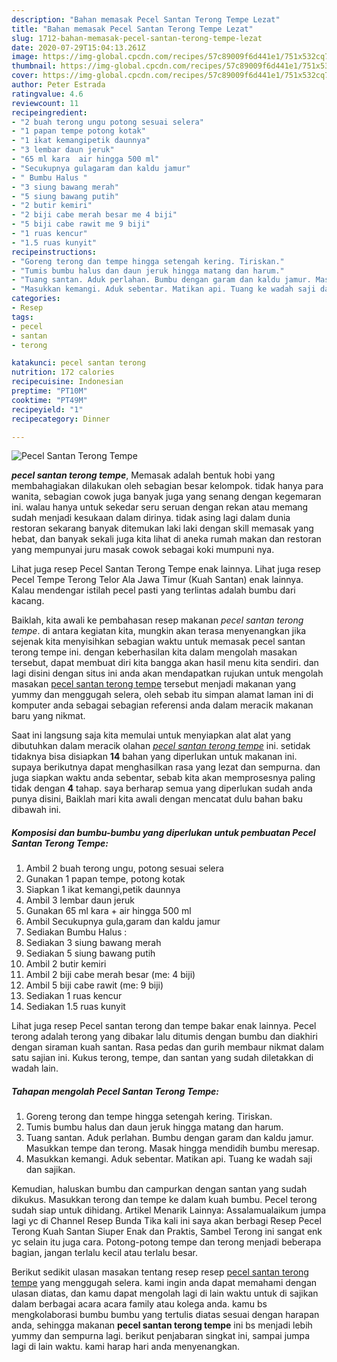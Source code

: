 ```yaml
---
description: "Bahan memasak Pecel Santan Terong Tempe Lezat"
title: "Bahan memasak Pecel Santan Terong Tempe Lezat"
slug: 1712-bahan-memasak-pecel-santan-terong-tempe-lezat
date: 2020-07-29T15:04:13.261Z
image: https://img-global.cpcdn.com/recipes/57c89009f6d441e1/751x532cq70/pecel-santan-terong-tempe-foto-resep-utama.jpg
thumbnail: https://img-global.cpcdn.com/recipes/57c89009f6d441e1/751x532cq70/pecel-santan-terong-tempe-foto-resep-utama.jpg
cover: https://img-global.cpcdn.com/recipes/57c89009f6d441e1/751x532cq70/pecel-santan-terong-tempe-foto-resep-utama.jpg
author: Peter Estrada
ratingvalue: 4.6
reviewcount: 11
recipeingredient:
- "2 buah terong ungu potong sesuai selera"
- "1 papan tempe potong kotak"
- "1 ikat kemangipetik daunnya"
- "3 lembar daun jeruk"
- "65 ml kara  air hingga 500 ml"
- "Secukupnya gulagaram dan kaldu jamur"
- " Bumbu Halus "
- "3 siung bawang merah"
- "5 siung bawang putih"
- "2 butir kemiri"
- "2 biji cabe merah besar me 4 biji"
- "5 biji cabe rawit me 9 biji"
- "1 ruas kencur"
- "1.5 ruas kunyit"
recipeinstructions:
- "Goreng terong dan tempe hingga setengah kering. Tiriskan."
- "Tumis bumbu halus dan daun jeruk hingga matang dan harum."
- "Tuang santan. Aduk perlahan. Bumbu dengan garam dan kaldu jamur. Masukkan tempe dan terong. Masak hingga mendidih bumbu meresap."
- "Masukkan kemangi. Aduk sebentar. Matikan api. Tuang ke wadah saji dan sajikan."
categories:
- Resep
tags:
- pecel
- santan
- terong

katakunci: pecel santan terong 
nutrition: 172 calories
recipecuisine: Indonesian
preptime: "PT10M"
cooktime: "PT49M"
recipeyield: "1"
recipecategory: Dinner

---
```



![Pecel Santan Terong Tempe](https://img-global.cpcdn.com/recipes/57c89009f6d441e1/751x532cq70/pecel-santan-terong-tempe-foto-resep-utama.jpg)

<b><i>pecel santan terong tempe</i></b>, Memasak adalah bentuk hobi yang membahagiakan dilakukan oleh sebagian besar kelompok. tidak hanya para wanita, sebagian cowok juga banyak juga yang senang dengan kegemaran ini. walau hanya untuk sekedar seru seruan dengan rekan atau memang sudah menjadi kesukaan dalam dirinya. tidak asing lagi dalam dunia restoran sekarang banyak ditemukan laki laki dengan skill memasak yang hebat, dan banyak sekali juga kita lihat di aneka rumah makan dan restoran yang mempunyai juru masak cowok sebagai koki mumpuni nya.

Lihat juga resep Pecel Santan Terong Tempe enak lainnya. Lihat juga resep Pecel Tempe Terong Telor Ala Jawa Timur (Kuah Santan) enak lainnya. Kalau mendengar istilah pecel pasti yang terlintas adalah bumbu dari kacang.

Baiklah, kita awali ke pembahasan resep makanan <i>pecel santan terong tempe</i>. di antara kegiatan kita, mungkin akan terasa menyenangkan jika sejenak kita menyisihkan sebagian waktu untuk memasak pecel santan terong tempe ini. dengan keberhasilan kita dalam mengolah masakan tersebut, dapat membuat diri kita bangga akan hasil menu kita sendiri. dan lagi disini dengan situs ini anda akan mendapatkan rujukan untuk mengolah masakan <u>pecel santan terong tempe</u> tersebut menjadi makanan yang yummy dan menggugah selera, oleh sebab itu simpan alamat laman ini di komputer anda sebagai sebagian referensi anda dalam meracik makanan baru yang nikmat.


Saat ini langsung saja kita memulai untuk menyiapkan alat alat yang dibutuhkan dalam meracik olahan <u><i>pecel santan terong tempe</i></u> ini. setidak tidaknya bisa disiapkan <b>14</b> bahan yang diperlukan untuk makanan ini. supaya berikutnya dapat menghasilkan rasa yang lezat dan sempurna. dan juga siapkan waktu anda sebentar, sebab kita akan memprosesnya paling tidak dengan <b>4</b> tahap. saya berharap semua yang diperlukan sudah anda punya disini, Baiklah mari kita awali dengan mencatat dulu bahan baku dibawah ini.

<!--inarticleads1-->

##### Komposisi dan bumbu-bumbu yang diperlukan untuk pembuatan Pecel Santan Terong Tempe:

1. Ambil 2 buah terong ungu, potong sesuai selera
1. Gunakan 1 papan tempe, potong kotak
1. Siapkan 1 ikat kemangi,petik daunnya
1. Ambil 3 lembar daun jeruk
1. Gunakan 65 ml kara + air hingga 500 ml
1. Ambil Secukupnya gula,garam dan kaldu jamur
1. Sediakan  Bumbu Halus :
1. Sediakan 3 siung bawang merah
1. Sediakan 5 siung bawang putih
1. Ambil 2 butir kemiri
1. Ambil 2 biji cabe merah besar (me: 4 biji)
1. Ambil 5 biji cabe rawit (me: 9 biji)
1. Sediakan 1 ruas kencur
1. Sediakan 1.5 ruas kunyit


Lihat juga resep Pecel santan terong dan tempe bakar enak lainnya. Pecel terong adalah terong yang dibakar lalu ditumis dengan bumbu dan diakhiri dengan siraman kuah santan. Rasa pedas dan gurih membaur nikmat dalam satu sajian ini. Kukus terong, tempe, dan santan yang sudah diletakkan di wadah lain. 

<!--inarticleads2-->

##### Tahapan mengolah Pecel Santan Terong Tempe:

1. Goreng terong dan tempe hingga setengah kering. Tiriskan.
1. Tumis bumbu halus dan daun jeruk hingga matang dan harum.
1. Tuang santan. Aduk perlahan. Bumbu dengan garam dan kaldu jamur. Masukkan tempe dan terong. Masak hingga mendidih bumbu meresap.
1. Masukkan kemangi. Aduk sebentar. Matikan api. Tuang ke wadah saji dan sajikan.


Kemudian, haluskan bumbu dan campurkan dengan santan yang sudah dikukus. Masukkan terong dan tempe ke dalam kuah bumbu. Pecel terong sudah siap untuk dihidang. Artikel Menarik Lainnya: Assalamualaikum jumpa lagi yc di Channel Resep Bunda Tika kali ini saya akan berbagi Resep Pecel Terong Kuah Santan Siuper Enak dan Praktis, Sambel Terong ini sangat enk yc selain itu juga cara. Potong-potong tempe dan terong menjadi beberapa bagian, jangan terlalu kecil atau terlalu besar. 

Berikut sedikit ulasan masakan tentang resep resep <u>pecel santan terong tempe</u> yang menggugah selera. kami ingin anda dapat memahami dengan ulasan diatas, dan kamu dapat mengolah lagi di lain waktu untuk di sajikan dalam berbagai acara acara family atau kolega anda. kamu bs mengkolaborasi bumbu bumbu yang tertulis diatas sesuai dengan harapan anda, sehingga makanan <b>pecel santan terong tempe</b> ini bs menjadi lebih yummy dan sempurna lagi. berikut penjabaran singkat ini, sampai jumpa lagi di lain waktu. kami harap hari anda menyenangkan.
